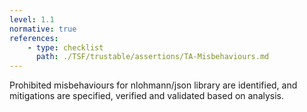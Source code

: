 ```yaml
---
level: 1.1
normative: true
references:
    - type: checklist
      path: ./TSF/trustable/assertions/TA-Misbehaviours.md
---
```


Prohibited misbehaviours for nlohmann/json library are identified, and mitigations are specified, verified and validated based on analysis.
